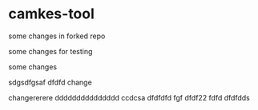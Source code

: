 # camkes-tool

some changes in forked repo

some changes for testing

some changes

sdgsdfgsaf
dfdfd
change

changererere
ddddddddddddddd
ccdcsa
dfdfdfd
fgf
dfdf22
fdfd
dfdfdds
